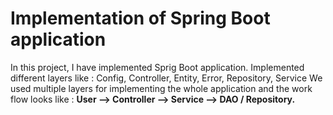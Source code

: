 
# Implementation of Spring Boot application

In this project, I have implemented Sprig Boot application. Implemented different layers like : Config, Controller, Entity, Error, Repository, Service
We used multiple layers for implementing the whole application and the work flow looks like : 
**User --> Controller --> Service --> DAO / Repository.**
